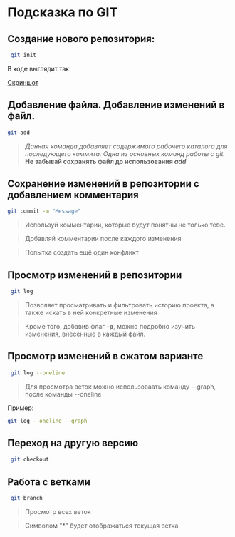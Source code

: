  # Подсказка по GIT

## Создание нового репозитория:
```sh
 git init
 ```
 В коде выглядит так:
 
 [Скриншот](Git_init.png)
 
 ## Добавление файла. Добавление изменений в файл.
 ```sh
 git add
```

>*Данная команда добавляет содержимого рабочего каталога для последующего коммита. Одна из основных команд работы с git.* **Не забывай сохранять файл до использования *add***

## Сохранение изменений в репозитории с добавлением комментария
```sh
git commit -m "Message"
```
>Используй комментарии, которые будут понятны не только тебе.

>Добавляй комментарии после каждого изменения

> Попытка создать ещё один конфликт

## Просмотр изменений в репозитории
```sh
 git log
```

>Позволяет просматривать и фильтровать историю проекта, а также искать в ней конкретные изменения

>Кроме того, добавив флаг **-p**, можно подробно изучить изменения, внесённые в каждый файл.

## Просмотр изменений в сжатом варианте
```sh
 git log --oneline
```
 
>Для просмотра веток можно использоваать команду --graph, после команды  --oneline

Пример:
```sh
git log --oneline --graph
```
## Переход на другую версию
```sh
 git checkout
 ```

 ## Работа с ветками
```sh
 git branch
 ```
 >Просмотр всех веток
 
 > Символом "*" будет отображаться текущая ветка